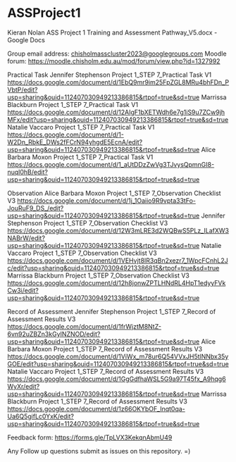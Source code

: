 # ASSProject1
Kieran Nolan ASS Project 1 Training and Assessment Pathway_V5.docx - Google Docs

Group email address: chisholmasscluster2023@googlegroups.com
Moodle forum: https://moodle.chisholm.edu.au/mod/forum/view.php?id=1327992

Practical Task
Jennifer Stephenson Project 1_STEP 7_Practical Task V1
https://docs.google.com/document/d/1EbQ9mr9im25FpZGL8MRu4bhFDn_PVbtP/edit?usp=sharing&ouid=112407030949213386815&rtpof=true&sd=true
Marrissa Blackburn Project 1_STEP 7_Practical Task V1
https://docs.google.com/document/d/12AIgF1bXETWdh6e7g1iS9u7ZCw9jhMFx/edit?usp=sharing&ouid=112407030949213386815&rtpof=true&sd=true
Natalie Vaccaro Project 1_STEP 7_Practical Task V1
https://docs.google.com/document/d/1-W2Dn_RbkE_DWs2fFCrN94yhgdE5EcnA/edit?usp=sharing&ouid=112407030949213386815&rtpof=true&sd=true
Alice Barbara Moxon Project 1_STEP 7_Practical Task V1
https://docs.google.com/document/d/1_aUtDDzZwVg3TJvysQpmnGI8-nuql0hB/edit?usp=sharing&ouid=112407030949213386815&rtpof=true&sd=true

Observation
Alice Barbara Moxon Project 1_STEP 7_Observation Checklist V3
https://docs.google.com/document/d/1j_1Oaiio9R9vpta33tFo-JouRuF9_DS_/edit?usp=sharing&ouid=112407030949213386815&rtpof=true&sd=true
Jennifer Stephenson Project 1_STEP 7_Observation Checklist V3
https://docs.google.com/document/d/12W3mLRE3d2WQBwS5PLz_ILafXW3NABrW/edit?usp=sharing&ouid=112407030949213386815&rtpof=true&sd=true
Natalie Vaccaro Project 1_STEP 7_Observation Checklist V3
https://docs.google.com/document/d/1VEHvjt8IR3qBn2xezr7_1WpcFCnhL2Jc/edit?usp=sharing&ouid=112407030949213386815&rtpof=true&sd=true
Marrissa Blackburn Project 1_STEP 7_Observation Checklist V3
https://docs.google.com/document/d/12h8jonwZPTLHNdRL4HpT1edyyFVkCw3i/edit?usp=sharing&ouid=112407030949213386815&rtpof=true&sd=true

Record of Assessment
Jennifer Stephenson Project 1_STEP 7_Record of Assessment Results V3
https://docs.google.com/document/d/1frWjztM8NtZ-6vn92uZBZn3kGyINZNOD/edit?usp=sharing&ouid=112407030949213386815&rtpof=true&sd=true
Alice Barbara Moxon Project 1_STEP 7_Record of Assessment Results V3
https://docs.google.com/document/d/1ViWx_m78ur6Q54VVxJH5tlNNbx35yGOE/edit?usp=sharing&ouid=112407030949213386815&rtpof=true&sd=true
Natalie Vaccaro Project 1_STEP 7_Record of Assessment Results V3
https://docs.google.com/document/d/1GgGdfhaWSL5G9a97T45fx_A9hqg6WyXr/edit?usp=sharing&ouid=112407030949213386815&rtpof=true&sd=true
Marrissa Blackburn Project 1_STEP 7_Record of Assessment Results V3
https://docs.google.com/document/d/1z66OKYbOF_Inqt0qa-Ua6Q5gifLc0YxK/edit?usp=sharing&ouid=112407030949213386815&rtpof=true&sd=true



Feedback form: https://forms.gle/TpLVX3KekqnAbmU49



Any Follow up questions submit as issues on this repository. =)

